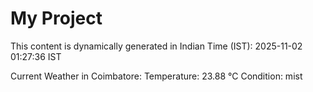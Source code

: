# My Project

This content is dynamically generated in Indian Time (IST): 2025-11-02 01:27:36 IST


Current Weather in Coimbatore:
Temperature: 23.88 °C
Condition: mist
